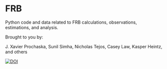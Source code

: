 # FRB
Python code and data related to FRB calculations, observations,
estimations, and analysis.

Brought to you by:

J. Xavier Prochaska,
Sunil Simha,
Nicholas Tejos,
Casey Law,
Kasper Heintz,
and others 


[![DOI](https://zenodo.org/badge/DOI/10.5281/zenodo.3403651.svg)](https://doi.org/10.5281/zenodo.3403651)
